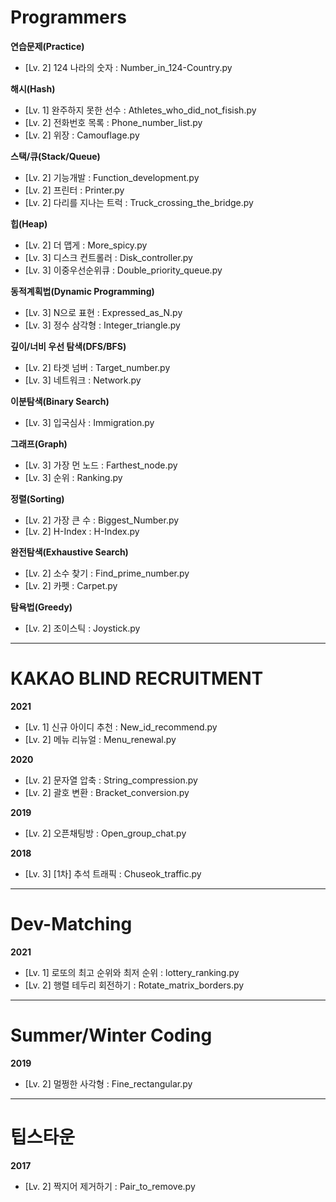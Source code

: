 # Programmers
__연습문제(Practice)__
* [Lv. 2] 124 나라의 숫자 : Number_in_124-Country.py

__해시(Hash)__
* [Lv. 1] 완주하지 못한 선수 : Athletes_who_did_not_fisish.py
* [Lv. 2] 전화번호 목록 : Phone_number_list.py
* [Lv. 2] 위장 : Camouflage.py

__스택/큐(Stack/Queue)__
* [Lv. 2] 기능개발 : Function_development.py
* [Lv. 2] 프린터 : Printer.py
* [Lv. 2] 다리를 지나는 트럭 : Truck_crossing_the_bridge.py

__힙(Heap)__
* [Lv. 2] 더 맵게 : More_spicy.py
* [Lv. 3] 디스크 컨트롤러 : Disk_controller.py
* [Lv. 3] 이중우선순위큐 : Double_priority_queue.py

__동적계획법(Dynamic Programming)__
* [Lv. 3] N으로 표현 : Expressed_as_N.py
* [Lv. 3] 정수 삼각형 : Integer_triangle.py

__깊이/너비 우선 탐색(DFS/BFS)__
* [Lv. 2] 타겟 넘버 : Target_number.py
* [Lv. 3] 네트워크 : Network.py

__이분탐색(Binary Search)__
* [Lv. 3] 입국심사 : Immigration.py

__그래프(Graph)__
* [Lv. 3] 가장 먼 노드 : Farthest_node.py
* [Lv. 3] 순위 : Ranking.py

__정렬(Sorting)__
* [Lv. 2] 가장 큰 수 : Biggest_Number.py
* [Lv. 2] H-Index : H-Index.py

__완전탐색(Exhaustive Search)__
* [Lv. 2] 소수 찾기 : Find_prime_number.py
* [Lv. 2] 카펫 : Carpet.py

__탐욕법(Greedy)__
* [Lv. 2] 조이스틱 : Joystick.py

---
# KAKAO BLIND RECRUITMENT
__2021__   
* [Lv. 1] 신규 아이디 추천 : New_id_recommend.py
* [Lv. 2] 메뉴 리뉴얼 : Menu_renewal.py

__2020__   
* [Lv. 2] 문자열 압축 : String_compression.py
* [Lv. 2] 괄호 변환 : Bracket_conversion.py

__2019__   
* [Lv. 2] 오픈채팅방 : Open_group_chat.py

__2018__   
* [Lv. 3] [1차] 추석 트래픽 : Chuseok_traffic.py

---
# Dev-Matching
__2021__
* [Lv. 1] 로또의 최고 순위와 최저 순위 : lottery_ranking.py
* [Lv. 2] 행렬 테두리 회전하기 : Rotate_matrix_borders.py

---
# Summer/Winter Coding
__2019__   
* [Lv. 2] 멀쩡한 사각형 : Fine_rectangular.py

---
# 팁스타운
__2017__
* [Lv. 2] 짝지어 제거하기 : Pair_to_remove.py
